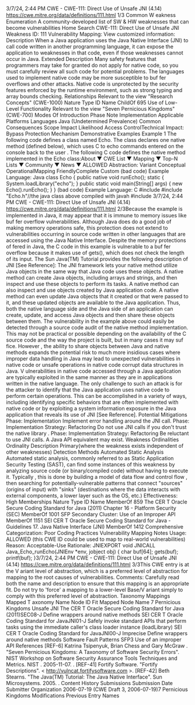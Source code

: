 3/7/24, 2:44 PM CWE - CWE-111: Direct Use of Unsafe JNI (4.14)
https://cwe.mitre.org/data/deﬁnitions/111.html 1/3
Common W eakness Enumeration
A community-developed list of SW & HW weaknesses that can become
vulnerabilities
Home Search
CWE-111: Direct Use of Unsafe JNI
Weakness ID: 111
Vulnerability Mapping: 
View customized information:
 Description
When a Java application uses the Java Native Interface (JNI) to call code written in another programming language, it can expose the
application to weaknesses in that code, even if those weaknesses cannot occur in Java.
 Extended Description
Many safety features that programmers may take for granted do not apply for native code, so you must carefully review all such code
for potential problems. The languages used to implement native code may be more susceptible to buf fer overflows and other attacks.
Native code is unprotected by the security features enforced by the runtime environment, such as strong typing and array bounds
checking.
 Relationships
 Relevant to the view "Research Concepts" (CWE-1000)
Nature Type ID Name
ChildOf 695 Use of Low-Level Functionality
 Relevant to the view "Seven Pernicious Kingdoms" (CWE-700)
 Modes Of Introduction
Phase Note
Implementation
 Applicable Platforms
Languages
Java (Undetermined Prevalence)
 Common Consequences
Scope Impact Likelihood
Access ControlTechnical Impact: Bypass Protection Mechanism
 Demonstrative Examples
Example 1
The following code defines a class named Echo. The class declares one native method (defined below), which uses C to echo
commands entered on the console back to the user . The following C code defines the native method implemented in the Echo class:About ▼ CWE List ▼ Mapping ▼ Top-N Lists ▼ Community ▼ News ▼
ALLOWED
Abstraction: Variant
Conceptual OperationalMapping
FriendlyComplete Custom
(bad code) Example Language: Java 
class Echo {
public native void runEcho();
static {
System.loadLibrary("echo");
}
public static void main(String[] args) {
new Echo().runEcho();
}
}
(bad code) Example Language: C 
#include 
#include "Echo.h"//the java class above compiled with javah
#include 3/7/24, 2:44 PM CWE - CWE-111: Direct Use of Unsafe JNI (4.14)
https://cwe.mitre.org/data/deﬁnitions/111.html 2/3Because the example is implemented in Java, it may appear that it is immune to memory issues like buf fer overflow vulnerabilities.
Although Java does do a good job of making memory operations safe, this protection does not extend to vulnerabilities occurring in
source code written in other languages that are accessed using the Java Native Interface. Despite the memory protections of fered in
Java, the C code in this example is vulnerable to a buf fer overflow because it makes use of gets(), which does not check the length of
its input.
The Sun Java(TM) Tutorial provides the following description of JNI [See Reference]: The JNI framework lets your native method
utilize Java objects in the same way that Java code uses these objects. A native method can create Java objects, including arrays and
strings, and then inspect and use these objects to perform its tasks. A native method can also inspect and use objects created by
Java application code. A native method can even update Java objects that it created or that were passed to it, and these updated
objects are available to the Java application. Thus, both the native language side and the Java side of an application can create,
update, and access Java objects and then share these objects between them.
The vulnerability in the example above could easily be detected through a source code audit of the native method implementation.
This may not be practical or possible depending on the availability of the C source code and the way the project is built, but in many
cases it may suf fice. However , the ability to share objects between Java and native methods expands the potential risk to much more
insidious cases where improper data handling in Java may lead to unexpected vulnerabilities in native code or unsafe operations in
native code corrupt data structures in Java. V ulnerabilities in native code accessed through a Java application are typically exploited
in the same manner as they are in applications written in the native language. The only challenge to such an attack is for the attacker
to identify that the Java application uses native code to perform certain operations. This can be accomplished in a variety of ways,
including identifying specific behaviors that are often implemented with native code or by exploiting a system information exposure in
the Java application that reveals its use of JNI [See Reference].
 Potential Mitigations
Phase: Implementation
Implement error handling around the JNI call.
Phase: Implementation
Strategy: Refactoring
Do not use JNI calls if you don't trust the native library .
Phase: Implementation
Strategy: Refactoring
Be reluctant to use JNI calls. A Java API equivalent may exist.
 Weakness Ordinalities
Ordinality Description
Primary(where the weakness exists independent of other weaknesses)
 Detection Methods
Automated Static Analysis
Automated static analysis, commonly referred to as Static Application Security Testing (SAST), can find some instances of this
weakness by analyzing source code (or binary/compiled code) without having to execute it. Typically , this is done by building a
model of data flow and control flow , then searching for potentially-vulnerable patterns that connect "sources" (origins of input)
with "sinks" (destinations where the data interacts with external components, a lower layer such as the OS, etc.)
Effectiveness: High
 Memberships
Nature Type ID Name
MemberOf 859 The CER T Oracle Secure Coding Standard for Java (2011) Chapter 16 - Platform Security
(SEC)
MemberOf 1001 SFP Secondary Cluster: Use of an Improper API
MemberOf 1151 SEI CER T Oracle Secure Coding Standard for Java - Guidelines 17. Java Native Interface (JNI)
MemberOf 1412 Comprehensive Categorization: Poor Coding Practices
 Vulnerability Mapping Notes
Usage: ALLOWED (this CWE ID could be used to map to real-world vulnerabilities)
Reason: Acceptable-Use
Rationale:
JNIEXPORT void JNICALL
Java\_Echo\_runEcho(JNIEnv \*env, jobject obj)
{
char buf[64];
gets(buf);
printf(buf);
}3/7/24, 2:44 PM CWE - CWE-111: Direct Use of Unsafe JNI (4.14)
https://cwe.mitre.org/data/deﬁnitions/111.html 3/3This CWE entry is at the V ariant level of abstraction, which is a preferred level of abstraction for mapping to the root causes of
vulnerabilities.
Comments:
Carefully read both the name and description to ensure that this mapping is an appropriate fit. Do not try to 'force' a mapping to a
lower-level Base/V ariant simply to comply with this preferred level of abstraction.
 Taxonomy Mappings
Mapped T axonomy Name Node ID Fit Mapped Node Name
7 Pernicious Kingdoms Unsafe JNI
The CER T Oracle Secure
Coding Standard for Java
(2011)SEC08-J Define wrappers around native methods
SEI CER T Oracle Coding
Standard for JavaJNI01-J Safely invoke standard APIs that perform tasks using the immediate
caller's class loader instance (loadLibrary)
SEI CER T Oracle Coding
Standard for JavaJNI00-J Imprecise Define wrappers around native methods
Software Fault Patterns SFP3 Use of an improper API
 References
[REF-6] Katrina Tsipenyuk, Brian Chess and Gary McGraw . "Seven Pernicious Kingdoms: A Taxonomy of Software Security
Errors". NIST Workshop on Software Security Assurance Tools Techniques and Metrics. NIST . 2005-11-07.
.
[REF-41] Fortify Software. "Fortify Descriptions". < http://vulncat.fortifysoftware.com >.
[REF-42] Beth Stearns. "The Java(TM) Tutorial: The Java Native Interface". Sun Microsystems. 2005.
.
 Content History
 Submissions
Submission Date Submitter Organization
2006-07-19
(CWE Draft 3, 2006-07-19)7 Pernicious Kingdoms
 Modifications
 Previous Entry Names